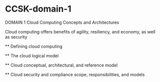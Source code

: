 # CCSK-domain-1
DOMAIN 1 Cloud Computing Concepts  and Architectures

Cloud computing offers benefits of agility, resiliency, and economy, as well as security

** Defining cloud computing

** The cloud logical model

** Cloud conceptual, architectural, and reference model

** Cloud security and compliance scope, responsibilities, and models


